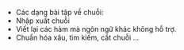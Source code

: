- Các dạng bài tập về chuỗi:
- Nhập xuất chuỗi
- Viết lại các hàm mà ngôn ngữ khác không hỗ trợ.
- Chuẩn hóa xâu, tìm kiếm, cắt chuỗi ...
